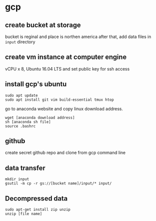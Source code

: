 # gcp

## create bucket at storage

bucket is reginal and place is northen america
after that, add data files in `input` directory

## create vm instance at computer engine

vCPU x 8, Ubuntu 16.04 LTS and set public key for ssh access

## install gcp's ubuntu

```
sudo apt update
sudo apt install git vim build-essential tmux htop
```

go to anaconda website and copy linux download address.
```
wget [anaconda download address]
sh [anaconda sh file]
source .bashrc
```

## github

create secret github repo and clone from gcp command line

## data transfer

```
mkdir input
gsutil -m cp -r gs://[bucket name]/input/* input/
```

## Decompressed data

```
sudo apt-get install zip unzip
unzip [file name]
```




